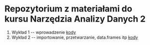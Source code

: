 # Repozytorium z materiałami do kursu Narzędzia Analizy Danych 2

1. Wykład 1 -- wprowadzenie [kody](codes/2020-10-06-wyklad1.R)
1. Wykład 2 -- importowanie, przetwarzanie, data.frames itp [kody](codes/2020-10-13-wyklad2.R)